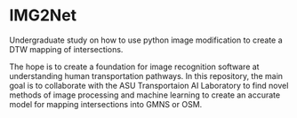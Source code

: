 # IMG2Net
Undergraduate study on how to use python image modification to create a DTW mapping of intersections.

The hope is to create a foundation for image recognition software at understanding human transportation pathways.
In this repository, the main goal is to collaborate with the ASU Transportaion AI Laboratory to find novel methods of
image processing and machine learning to create an accurate model for mapping intersections into GMNS or OSM.
